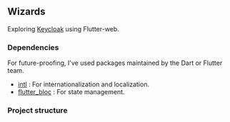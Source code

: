 ## Wizards
Exploring [Keycloak](https://www.keycloak.org/) using Flutter-web.

### Dependencies
For future-proofing, I've used packages maintained by the Dart or Flutter team.
- [intl](https://pub.dev/packages/intl) : For internationalization and localization.
- [flutter_bloc](https://pub.dev/packages/flutter_bloc) : For state management.

### Project structure
